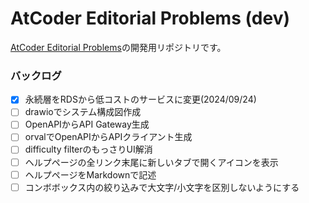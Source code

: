 # AtCoder Editorial Problems (dev)

[AtCoder Editorial Problems](https://ajinoko33.github.io/AtCoderEditorialProblems/)の開発用リポジトリです。


### バックログ

- [x] 永続層をRDSから低コストのサービスに変更(2024/09/24)
- [ ] drawioでシステム構成図作成
- [ ] OpenAPIからAPI Gateway生成
- [ ] orvalでOpenAPIからAPIクライアント生成
- [ ] difficulty filterのもっさりUI解消
- [ ] ヘルプページの全リンク末尾に新しいタブで開くアイコンを表示
- [ ] ヘルプページをMarkdownで記述
- [ ] コンボボックス内の絞り込みで大文字/小文字を区別しないようにする
